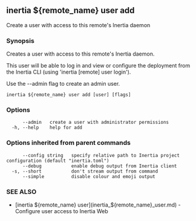 ## inertia ${remote_name} user add

Create a user with access to this remote's Inertia daemon

### Synopsis

Creates a user with access to this remote's Inertia daemon.

This user will be able to log in and view or configure the deployment
from the Inertia CLI (using 'inertia [remote] user login').

Use the --admin flag to create an admin user.

```
inertia ${remote_name} user add [user] [flags]
```

### Options

```
      --admin   create a user with administrator permissions
  -h, --help    help for add
```

### Options inherited from parent commands

```
      --config string   specify relative path to Inertia project configuration (default "inertia.toml")
      --debug           enable debug output from Inertia client
  -s, --short           don't stream output from command
      --simple          disable colour and emoji output
```

### SEE ALSO

* [inertia ${remote_name} user](inertia_${remote_name}_user.md)	 - Configure user access to Inertia Web

